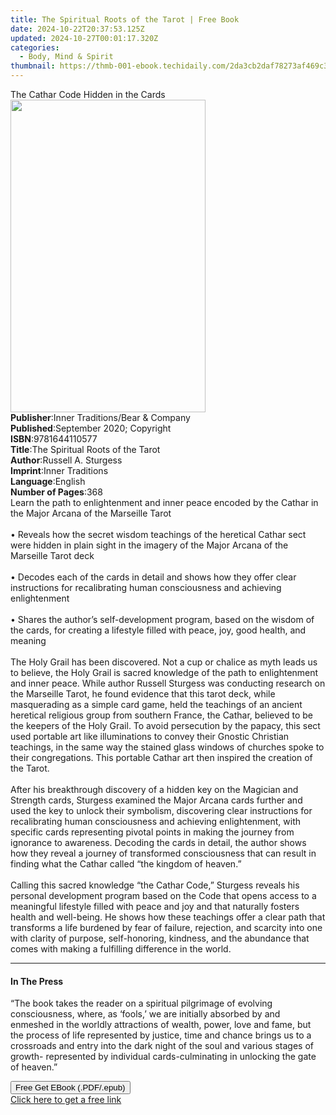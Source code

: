 ```yaml
---
title: The Spiritual Roots of the Tarot | Free Book
date: 2024-10-22T20:37:53.125Z
updated: 2024-10-27T00:01:17.320Z
categories:
  - Body, Mind & Spirit
thumbnail: https://thmb-001-ebook.techidaily.com/2da3cb2daf78273af469c3295916c3cd7757e46c832e60c9ac9856d18c9f0446.jpg
---
```

<main id="book-container">
  <div class="flex flex-col">
    <div class="book-brief flex-1 py-6 px-4 sm:p-6 md:py-10 md:px-8">
      <!-- brief-->
      <div class="book-brief-main">The Cathar Code Hidden in the Cards</div>
    </div>
    <div
      class="book-meta-info flex-1 grid gap-4 col-start-1 col-end-3 row-start-1 sm:mb-6 sm:grid-cols-4 lg:gap-6 lg:col-start-2 lg:row-end-6 lg:row-span-6 lg:mb-0"
    >
      <div
        class="book-meta-info-left place-content-center mt-4 p-4 text-sm leading-6 col-start-2 col-span-2 dark:text-slate-400"
      >
        <img
          class="w-full h-500 object-cover rounded-lg sm:h-255 sm:col-span-2 lg:col-span-full"
          src="https://img-001-ebook.techidaily.com/d46161d22b03cfef8e31c9465de77bc31660fec9e8673e3d8708b72e6728f621.jpg"
          alt=""
          width="312"
          height="500"
        />
      </div>
      <div
        class="book-meta-info-right mt-2 col-start-1 row-start-2 col-span-3 self-center"
      >
        <!-- meta data  -->
        <div class="flex flex-col px-4 md:px-8">
          <div class="flex-1">
            <strong>Publisher</strong>:<span class="px-2"
              >Inner Traditions/Bear &amp; Company</span
            >
          </div>
          <div class="flex-1">
            <strong>Published</strong>:<span class="px-2"
              >September 2020; Copyright</span
            >
          </div>
          <div class="flex-1">
            <strong>ISBN</strong>:<span class="px-2">9781644110577</span>
          </div>
          <div class="flex-1">
            <strong>Title</strong>:<span class="px-2"
              >The Spiritual Roots of the Tarot</span
            >
          </div>
          <div class="flex-1">
            <strong>Author</strong>:<span class="px-2"
              >Russell A. Sturgess</span
            >
          </div>
          <div class="flex-1">
            <strong>Imprint</strong>:<span class="px-2">Inner Traditions</span>
          </div>
          <div class="flex-1">
            <strong>Language</strong>:<span class="px-2">English</span>
          </div>
          <div class="flex-1">
            <strong>Number of Pages</strong>:<span class="px-2">368</span>
          </div>
        </div>
      </div>
    </div>
    <div class="book-description flex-1 py-6 px-4 sm:p-6 md:py-10 md:px-8">
      <div class="book-description-main">
        <div accordion-content="" id="description">
          Learn the path to enlightenment and inner peace encoded by the Cathar
          in the Major Arcana of the Marseille Tarot <br /><br />• Reveals how
          the secret wisdom teachings of the heretical Cathar sect were hidden
          in plain sight in the imagery of the Major Arcana of the Marseille
          Tarot deck <br /><br />• Decodes each of the cards in detail and shows
          how they offer clear instructions for recalibrating human
          consciousness and achieving enlightenment <br /><br />• Shares the
          author’s self-development program, based on the wisdom of the cards,
          for creating a lifestyle filled with peace, joy, good health, and
          meaning <br /><br />The Holy Grail has been discovered. Not a cup or
          chalice as myth leads us to believe, the Holy Grail is sacred
          knowledge of the path to enlightenment and inner peace. While author
          Russell Sturgess was conducting research on the Marseille Tarot, he
          found evidence that this tarot deck, while masquerading as a simple
          card game, held the teachings of an ancient heretical religious group
          from southern France, the Cathar, believed to be the keepers of the
          Holy Grail. To avoid persecution by the papacy, this sect used
          portable art like illuminations to convey their Gnostic Christian
          teachings, in the same way the stained glass windows of churches spoke
          to their congregations. This portable Cathar art then inspired the
          creation of the Tarot. <br /><br />After his breakthrough discovery of
          a hidden key on the Magician and Strength cards, Sturgess examined the
          Major Arcana cards further and used the key to unlock their symbolism,
          discovering clear instructions for recalibrating human consciousness
          and achieving enlightenment, with specific cards representing pivotal
          points in making the journey from ignorance to awareness. Decoding the
          cards in detail, the author shows how they reveal a journey of
          transformed consciousness that can result in finding what the Cathar
          called “the kingdom of heaven.” <br /><br />Calling this sacred
          knowledge “the Cathar Code,” Sturgess reveals his personal development
          program based on the Code that opens access to a meaningful lifestyle
          filled with peace and joy and that naturally fosters health and
          well-being. He shows how these teachings offer a clear path that
          transforms a life burdened by fear of failure, rejection, and scarcity
          into one with clarity of purpose, self-honoring, kindness, and the
          abundance that comes with making a fulfilling difference in the world.
        </div>
        <div class="accordion-fader"></div>
      </div>
    </div>
    <div class="book-excerpts flex-1 py-6 px-4 sm:p-6 md:py-10 md:px-8">
      <!-- excerpts-->
      <div class="book-excerpts-main">
        <hr />
        <h4 class="placeholder placeholder-heading">
          <span>In The Press</span>
        </h4>
        <p>
          “The book takes the reader on a spiritual pilgrimage of evolving
          consciousness, where, as ‘fools,’ we are initially absorbed by and
          enmeshed in the worldly attractions of wealth, power, love and fame,
          but the process of life represented by justice, time and chance brings
          us to a crossroads and entry into the dark night of the soul and
          various stages of growth- represented by individual cards-culminating
          in unlocking the gate of heaven.”
        </p>
      </div>
    </div>
    <div
      class="book-about-author flex-1 py-6 px-4 sm:p-6 md:py-10 md:px-8"
    ></div>
    <div class="book-free-get flex-1 py-6 px-4 sm:p-6 md:py-10 md:px-8">
      <button
        id="btn-free-get"
        class="bg-blue-500 hover:bg-blue-700 text-white font-bold py-2 px-4 rounded"
      >
        Free Get EBook (.PDF/.epub)
      </button>
      <div id="countdown-display" class="px-2 text-lg mt-2"></div>
      <a
        id="free-link"
        class="hidden bg-blue-500 hover:bg-blue-700 text-white font-bold py-2 px-4 rounded"
        href="https://www.ebooks.com/en-us/book/209961598/the-spiritual-roots-of-the-tarot/russell-a-sturgess/"
        target="_blank"
        >Click here to get a free link</a
      >
    </div>
    <script>
      let countdownTime = 0;
      let countdownInterval = null;
      document
        .getElementById('btn-free-get')
        .addEventListener('click', startCountdown);
      function startCountdown() {
        countdownTime = new Date().getTime() + 60000 * 3;
        countdownInterval = setInterval(updateCountdown, 1000);
        document.getElementById('btn-free-get').disabled = true;
        document
          .getElementById('btn-free-get')
          .classList.add('bg-gray-500', 'cursor-not-allowed');
      }
      function updateCountdown() {
        let currentTime = new Date().getTime();
        let timeLeft = countdownTime - currentTime;
        let secondsLeft = Math.floor(timeLeft / 1000);
        document.getElementById('countdown-display').innerHTML =
          `Remaining time: ${secondsLeft} seconds.`;
        if (secondsLeft <= 0) {
          clearInterval(countdownInterval);
          document.getElementById('btn-free-get').classList.add('hidden');
          document.getElementById('free-link').classList.remove('hidden');
          document.getElementById('countdown-display').innerHTML = '';
        }
      }
    </script>
  </div>
</main>

<ins class="adsbygoogle"
      style="display:block"
      data-ad-client="ca-pub-7571918770474297"
      data-ad-slot="8358498916"
      data-ad-format="auto"
      data-full-width-responsive="true"></ins>
    